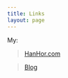 ```yaml
---
title: Links
layout: page
---
```

My:

>[HanHor.com](http://www.hanhor.com)

>[Blog](http://blog.hanhor.com)
